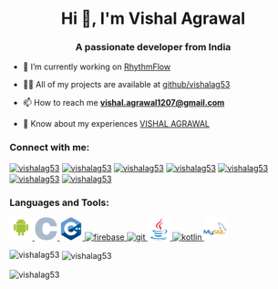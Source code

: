 <h1 align="center">Hi 👋, I'm Vishal Agrawal</h1>
<h3 align="center">A passionate developer from India</h3>

- 🔭 I’m currently working on [RhythmFlow](https://github.com/vishalag53/RhythmFlow)

- 👨‍💻 All of my projects are available at [github/vishalag53](https://github.com/vishalag53)

- 📫 How to reach me **vishal.agrawal1207@gmail.com**

- 📄 Know about my experiences [VISHAL AGRAWAL](https://github.com/vishalag53/Resume)

<h3 align="left">Connect with me:</h3>
<p align="left">
<a href="https://twitter.com/vishalag53" target="blank"><img align="center" src="https://raw.githubusercontent.com/rahuldkjain/github-profile-readme-generator/master/src/images/icons/Social/twitter.svg" alt="vishalag53" height="30" width="40" /></a>
<a href="https://linkedin.com/in/vishalag53" target="blank"><img align="center" src="https://raw.githubusercontent.com/rahuldkjain/github-profile-readme-generator/master/src/images/icons/Social/linked-in-alt.svg" alt="vishalag53" height="30" width="40" /></a>
<a href="https://instagram.com/vishalag53" target="blank"><img align="center" src="https://raw.githubusercontent.com/rahuldkjain/github-profile-readme-generator/master/src/images/icons/Social/instagram.svg" alt="vishalag53" height="30" width="40" /></a>
<a href="https://www.codechef.com/users/vishalag53" target="blank"><img align="center" src="https://cdn.jsdelivr.net/npm/simple-icons@3.1.0/icons/codechef.svg" alt="vishalag53" height="30" width="40" /></a>
<a href="https://codeforces.com/profile/vishalag53" target="blank"><img align="center" src="https://raw.githubusercontent.com/rahuldkjain/github-profile-readme-generator/master/src/images/icons/Social/codeforces.svg" alt="vishalag53" height="30" width="40" /></a>
<a href="https://www.leetcode.com/vishalag53" target="blank"><img align="center" src="https://raw.githubusercontent.com/rahuldkjain/github-profile-readme-generator/master/src/images/icons/Social/leet-code.svg" alt="vishalag53" height="30" width="40" /></a>
<a href="https://auth.geeksforgeeks.org/user/vishalag53" target="blank"><img align="center" src="https://raw.githubusercontent.com/rahuldkjain/github-profile-readme-generator/master/src/images/icons/Social/geeks-for-geeks.svg" alt="vishalag53" height="30" width="40" /></a>
</p>

<h3 align="left">Languages and Tools:</h3>
<p align="left"> <a href="https://developer.android.com" target="_blank" rel="noreferrer"> <img src="https://raw.githubusercontent.com/devicons/devicon/master/icons/android/android-original-wordmark.svg" alt="android" width="40" height="40"/> </a> <a href="https://www.cprogramming.com/" target="_blank" rel="noreferrer"> <img src="https://raw.githubusercontent.com/devicons/devicon/master/icons/c/c-original.svg" alt="c" width="40" height="40"/> </a> <a href="https://www.w3schools.com/cpp/" target="_blank" rel="noreferrer"> <img src="https://raw.githubusercontent.com/devicons/devicon/master/icons/cplusplus/cplusplus-original.svg" alt="cplusplus" width="40" height="40"/> </a> <a href="https://firebase.google.com/" target="_blank" rel="noreferrer"> <img src="https://www.vectorlogo.zone/logos/firebase/firebase-icon.svg" alt="firebase" width="40" height="40"/> </a> <a href="https://git-scm.com/" target="_blank" rel="noreferrer"> <img src="https://www.vectorlogo.zone/logos/git-scm/git-scm-icon.svg" alt="git" width="40" height="40"/> </a> <a href="https://www.java.com" target="_blank" rel="noreferrer"> <img src="https://raw.githubusercontent.com/devicons/devicon/master/icons/java/java-original.svg" alt="java" width="40" height="40"/> </a> <a href="https://kotlinlang.org" target="_blank" rel="noreferrer"> <img src="https://www.vectorlogo.zone/logos/kotlinlang/kotlinlang-icon.svg" alt="kotlin" width="40" height="40"/> </a> <a href="https://www.mysql.com/" target="_blank" rel="noreferrer"> <img src="https://raw.githubusercontent.com/devicons/devicon/master/icons/mysql/mysql-original-wordmark.svg" alt="mysql" width="40" height="40"/> </a> </p>

<p><img align="left" src="https://github-readme-stats.vercel.app/api/top-langs?username=vishalag53&show_icons=true&locale=en&layout=compact" alt="vishalag53" /></p>

<p>&nbsp;<img align="center" src="https://github-readme-stats.vercel.app/api?username=vishalag53&show_icons=true&locale=en" alt="vishalag53" /></p>

<p><img align="center" src="https://github-readme-streak-stats.herokuapp.com/?user=vishalag53&" alt="vishalag53" /></p>
